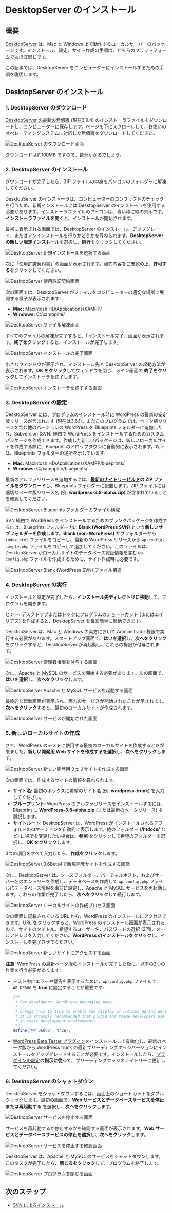 <!--
# Installing DesktopServer
-->

# DesktopServer のインストール

<!--
## Overview
-->

## 概要

<!--
[DesktopServer](http://serverpress.com/products/desktopserver/) is a local server package that runs on Mac and Windows. The installation, configuration, and site creation steps are almost identical for both platforms.
-->

[DesktopServer](http://serverpress.com/products/desktopserver/) は、Mac と Windows 上で動作するローカルサーバーのパッケージです。インストール、設定、サイト作成の手順は、どちらのプラットフォームでもほぼ同じです。

<!--
This article will walk you through the steps to install DesktopServer on your computer.
-->

この記事では、DesktopServer をコンピューターにインストールするための手順を説明します。

<!--
## Installing DesktopServer
-->

## DesktopServer のインストール

<!--
### 1\. Downloading DesktopServer
-->

### 1\. DesktopServer のダウンロード

<!--
Download the installer file for the [latest free version of DesktopServer](http://serverpress.com/downloads/) (currently 3.9.4), and save the file to your computer. Scroll down the page to download the free version for your operating system.
-->

[DesktopServer の最新の無償版](http://serverpress.com/downloads/) (現在3.9.4) のインストーラファイルをダウンロードし、コンピューターに保存します。ページを下にスクロールして、お使いのオペレーティングシステムに対応した無償版をダウンロードしてください。

<!--
![Download DesktopServer Screen](https://make.wordpress.org/core/files/2013/07/desktopserver-download.png)
-->

![DesktopServer のダウンロード画面](https://make.wordpress.org/core/files/2013/07/desktopserver-download.png)

<!--
The download is about 100mb, so it will take a few minutes.
-->

ダウンロードは約100MB ですので、数分かかるでしょう。

<!--
### 2\. Installing DesktopServer
-->

### 2\. DesktopServer のインストール

<!--
Once the download is complete, extract the contents of the zip file to a folder on your computer.
-->

ダウンロードが完了したら、ZIP ファイルの中身をパソコンのフォルダーに解凍してください。

<!--
You should use the DesktopServer installer for new installations, as it performs checks for conflicts on your computer. The installer file’s icon is a blue box with a green arrow. **Open the installer file** to begin the installation.
-->

DesktopServer のインストーラは、コンピューターのコンフリクトのチェックを行うため、新規インストールには DesktopServer のインストーラを使用する必要があります。インストーラファイルのアイコンは、青い枠に緑の矢印です。**インストーラファイルを開く**と、インストールが開始されます。

<!--
The first screen that appears will ask you whether you want to install, upgrade, or uninstall DesktopServer. **Choose New DesktopServer Limited Installation**, then **click Continue**.
-->

最初に表示される画面では、DesktopServer のインストール、アップグレード、またはアンインストールを行うかどうかを尋ねられます。**DesktopServer の新しい限定インストール**を選択し、**続行**をクリックしてください。

<!--
![DesktopServer Choose New Installation Screen](https://make.wordpress.org/core/files/2013/07/desktopserver-install-1.png)
-->

![DesktopServer 新規インストールを選択する画面](https://make.wordpress.org/core/files/2013/07/desktopserver-install-1.png)

<!--
You will be presented with the License Agreement screen next. Read the agreement, then **click Accept**.
-->

次に「使用許諾契約書」の画面が表示されます。契約内容をご確認の上、**許可する**をクリックしてください。

<!--
![DesktopServer License Agreement Screen](https://make.wordpress.org/core/files/2013/07/desktopserver-install-2.png)
-->

![DesktopServer 使用許諾契約画面](https://make.wordpress.org/core/files/2013/07/desktopserver-install-2.png)

<!--
The next screen shows DesktopServer extracting the files into the correct location on your computer:
-->

次の画面では、DesktopServer がファイルをコンピューターの適切な場所に展開する様子が表示されます:

*   **Mac:** Macintosh HD/Applications/XAMPP/
*   **Windows:** C:/xampplite/

<!--
![DesktopServer Unpacking Files Screen](https://make.wordpress.org/core/files/2013/07/desktopserver-install-3.png)
-->

![DesktopServer ファイル解凍画面](https://make.wordpress.org/core/files/2013/07/desktopserver-install-3.png)

<!--
Once all of the files have been extracted, the Installation Complete screen will appear. **Click Finish** to complete the installation.
-->

すべてのファイルの解凍が完了すると、「インストール完了」画面が表示されます。**終了をクリック**すると、インストールが完了します。

<!--
![DesktopServer Installation Complete Screen](https://make.wordpress.org/core/files/2013/07/desktopserver-install-4.png)
-->

![DesktopServer インストールの完了画面](https://make.wordpress.org/core/files/2013/07/desktopserver-install-4.png)

<!--
A small window will appear, with the install location and how to start DesktopServer. **Click OK** to close the window, then **click Finish** on the main screen to close the installer.
-->

小さなウィンドウが表示され、インストール先と DesktopServer の起動方法が表示されます。**OK をクリック**してウィンドウを閉じ、メイン画面の **終了をクリック**してインストーラを終了します。

<!--
![DesktopServer Close Installer Screen](https://make.wordpress.org/core/files/2013/07/desktopserver-install-5.png)
-->

![DesktopServer インストーラを終了する画面](https://make.wordpress.org/core/files/2013/07/desktopserver-install-5.png)

<!--
### 3\. Configuring DesktopServer
-->

### 3\. DesktopServer の設定

<!--
DesktopServer includes the latest stable release of WordPress when you install the program (currently 3.6.1). The program also allows you to add other versions of WordPress in the Blueprints folder, including beta releases, as well as create a custom package for installing WordPress via Subversion (SVN). Any new packages you create will automatically show up in the Blueprint dropdown when you create a new local site. The following shows the location of the Blueprints folder:
-->

DesktopServer には、プログラムのインストール時に WordPress の最新の安定版リリースが含まれます (現在は3.6.1)。またこのプログラムでは、ベータ版リリースを含む他のバージョンの WordPress を Blueprints フォルダーに追加したり、Subversion (SVN) 経由で WordPress をインストールするためのカスタムパッケージを作成できます。作成した新しいパッケージは、新しいローカルサイトを作成する際に、Blueprint のドロップダウンに自動的に表示されます。以下は、Blueprints フォルダーの場所を示しています:

*   **Mac:** Macintosh HD/Applications/XAMPP/blueprints/
*   **Windows:** C:/xampplite/blueprints/

<!--
To add the latest alpha release, **download the zip file of the [latest nightly build](https://wordpress.org/nightly-builds/wordpress-latest.zip)**, and place it in the Blueprints folder. Make sure the zip file has the appropriate beta release name (e.g. **wordpress-3.8-alpha.zip**).
-->

最新のアルファリリースを追加するには、**[最新のナイトリービルド](https://wordpress.org/nightly-builds/wordpress-latest.zip)の ZIP ファイルをダウンロード**し、Blueprints フォルダーに配置します。ZIP ファイルには適切なベータ版リリース名 (例: **wordpress-3.8-alpha.zip**) が含まれていることを確認してください。

<!--
![DesktopServer Blueprints Folder File Structure](https://make.wordpress.org/core/files/2013/07/desktopserver-blueprints-file-structure-1.png)
-->

![DesktopServer Blueprints フォルダーのファイル構成](https://make.wordpress.org/core/files/2013/07/desktopserver-blueprints-file-structure-1.png)

<!--
To create a blank package for installing WordPress via SVN, **create a new subfolder** called **Blank (WordPress SVN)** in the Blueprints folder. **Copy the `index.html` file** from the **Blank (non-WordPress)** subfolder, then add a copy of the `wp-config-sample.php` file from the latest WordPress release. This file is needed during site creation so DesktopServer can create a `wp-config.php` file with the database credentials for that local site.
-->

SVN 経由で WordPress をインストールするためのブランクパッケージを作成するには、Blueprints フォルダー内に **Blank (WordPress SVN)** という**新しいサブフォルダーを作成**します。**Blank (non-WordPress)** サブフォルダーから `index.html` ファイルをコピーし、最新の WordPress リリースから `wp-config-sample.php` ファイルをコピーして追加してください。このファイルは、DesktopServer がローカルサイトのデータベース認証情報を含む `wp-config.php` ファイルを作成するために、サイト作成時に必要です。

<!--
![DesktopServer Blank (WordPress SVN) File Structure](https://make.wordpress.org/core/files/2013/07/desktopserver-blueprints-file-structure-2.png)
-->

![DesktopServer Blank (WordPress SVN) ファイル構造](https://make.wordpress.org/core/files/2013/07/desktopserver-blueprints-file-structure-2.png)

<!--
### 4\. Starting DesktopServer
-->

### 4\. DesktopServer の実行

<!--
Once you’ve completed the installation and configuration process, **navigate to the install directory** and open the program.
-->

インストールと設定が完了したら、**インストール先ディレクトリに移動**して、プログラムを開きます。

<!--
Tip: Create a program shortcut (or alias) on your desktop or dock to make it easier to start DesktopServer each time.
-->

ヒント: デスクトップまたはドックにプログラムのショートカット (またはエイリアス) を作成すると、DesktopServer を毎回簡単に起動できます。

<!--
DesktopServer needs to run with Administrator Privileges on both Mac and Windows. On the start-up screen, **select Yes**, then **click Next** to restart DesktopServer and grant those privileges.
-->

DesktopServer は、Mac と Windows の両方において Administrator 権限で実行する必要があります。スタートアップ画面で、**はいを選択**し、**次へをクリック**をクリックすると、DesktopServer が再起動し、これらの権限が付与されます。

<!--
![DesktopServer Grant Administrator Privileges Screen](https://make.wordpress.org/core/files/2013/07/desktopserver-start-1.png)
-->

![DesktopServer 管理者権限を付与する画面](https://make.wordpress.org/core/files/2013/07/desktopserver-start-1.png)

<!--
Next you will need to start Apache and MySQL services. On the next screen, **select Yes**, then **click Next**.
-->

次に、Apache と MySQL のサービスを開始する必要があります。次の画面で、**はいを選択**し、**次へをクリック**します。

<!--
![DesktopServer Start Apache and MySQL Services Screen](https://make.wordpress.org/core/files/2013/07/desktopserver-start-2.png)
-->

![DesktopServer Apache と MySQL サービスを起動する画面](https://make.wordpress.org/core/files/2013/07/desktopserver-start-2.png)

<!--
The final startup screen will appear, indicating that both services have been started. **Click Next** to create your first local site.
-->

最終的な起動画面が表示され、両方のサービスが開始されたことが示されます。**次へをクリック**すると、最初のローカルサイトが作成されます。

<!--
![DesktopServer Services Started Screen](https://make.wordpress.org/core/files/2013/07/desktopserver-start-3.png)
-->

![DesktopServer サービスが開始された画面](https://make.wordpress.org/core/files/2013/07/desktopserver-start-3.png)

<!--
### 5\. Creating A New Local Site
-->

### 5\. 新しいローカルサイトの作成

<!--
Now it’s time for you to create your first local site to use for testing WordPress. **Select Create a New Development Website**, then **click Next**.
-->

さて、WordPress のテストに使用する最初のローカルサイトを作成するときが来ました。**新しい開発用 Web サイトを作成するを選択**し、**次へをクリック**します。

<!--
![DesktopServer Create A New Development Website Screen](https://make.wordpress.org/core/files/2013/07/desktopserver-create-new-site-1.png)
-->

![DesktopServer 新しい開発用ウェブサイトを作成する画面](https://make.wordpress.org/core/files/2013/07/desktopserver-create-new-site-1.png)

<!--
The next screen asks for the information about the site you want to create.
-->

次の画面では、作成するサイトの情報を尋ねられます。

<!--
*   **Site Name:** Enter your desired site name (e.g. **wordpress-trunk**) in the first box.
*   **Blueprint:** To install the WordPress alpha release, you will **choose WordPress-3.8-alpha.zip** (or the latest beta release) for your blueprint.
*   **Site Root:** DesktopServer will automatically display the default location where WordPress will be installed. If you would like to change the location to another folder (such as **/htdocs/**), **click Browse**, select the desired folder, then **click Okay**.
-->

*   **サイト名:** 最初のボックスに希望のサイト名 (例: **wordpress-trunk**) を入力してください。
*   **ブループリント:** WordPress のアルファリリースをインストールするには、Blueprint に **WordPress-3.8-alpha.zip** (または最新のベータリリース) を選択します。
*   **サイトルート:** DesktopServer は、WordPress がインストールされるデフォルトのロケーションを自動的に表示します。他のフォルダー (**/htdocs/** など) に場所を変更したい場合は、**参照** をクリックして希望のフォルダーを選択し、**OK をクリック**します。

<!--
Once you have completed all 3 fields, **click Create**.
-->

3つの項目をすべて入力したら、**作成をクリック**します。

<!--
![DesktopServer Create A New Development Website With 3.6 Beta4 Selected Screen](https://make.wordpress.org/core/files/2013/07/desktopserver-create-new-site-2.png)
-->

![DesktopServer 3.6Beta4で新規開発サイトを作成する画面](https://make.wordpress.org/core/files/2013/07/desktopserver-create-new-site-2.png)

<!--
Next, DesktopServer will create the source folder, virtual host, and server name entries; create a database and pre-configure the `wp-config.php` file with the database information; and restart the Apache and MySQL services. Once those are done, **click Next** to continue.
-->

次に、DesktopServer は、ソースフォルダー、バーチャルホスト、およびサーバー名のエントリーを作成し、データベースを作成して `wp-config.php` ファイルにデータベース情報を事前に設定し、Apache と MySQL サービスを再起動します。これらの作業が完了したら、**次へをクリック**して続行します。

<!--
![DesktopServer Create Local Site Process Screen](https://make.wordpress.org/core/files/2013/07/desktopserver-create-new-site-3.png)
-->

![DesktopServer ローカルサイトの作成プロセス画面](https://make.wordpress.org/core/files/2013/07/desktopserver-create-new-site-3.png)

<!--
You will be able to access your WordPress install at the URL listed on the next screen. Clicking the URL will bring up the WordPress install screen, where you will enter your site title, desired username, choice of a password (twice), and your e-mail address. **Click Install WordPress** to complete the installation.
-->

次の画面に記載されている URL から、WordPress のインストールにアクセスできます。URL をクリックすると、WordPress のインストール画面が表示されるので、サイトのタイトル、希望するユーザー名、パスワードの選択 (2回)、メールアドレスを入力してください。**WordPress のインストールをクリック**し、インストールを完了させてください。

<!--
![DesktopServer Access New Site Screen](https://make.wordpress.org/core/files/2013/07/desktopserver-access-new-site.png)
-->

![DesktopServer 新しいサイトにアクセスする画面](https://make.wordpress.org/core/files/2013/07/desktopserver-access-new-site.png)

<!--
**Note:** After you have finished installing the latest WordPress beta release, you will need to do the following 2 things:
-->

**注意:** WordPress の最新ベータ版のインストールが完了した後に、以下の2つの作業を行う必要があります:

<!--
*   It is important that you to set `WP_DEBUG` to **true** in your `wp-config.php` file to display errors, warnings, etc. during testing:

    ```php
    /**
     * For developers: WordPress debugging mode.
     *
     * Change this to true to enable the display of notices during development.
     * It is strongly recommended that plugin and theme developers use WP_DEBUG
     * in their development environments.
     */
    define('WP_DEBUG', true);
    ```

*   You will need to install and activate the [WordPress Beta Tester plugin](https://wordpress.org/extend/plugins/wordpress-beta-tester/) to upgrade the install from the latest beta release to the latest bleeding-edge version of WordPress trunk. Once installed, **follow the directions** for [configuring the plugin](https://make.wordpress.org/core/handbook/installing-wordpress-locally/installing-from-a-zip-file/#4-install-the-beta-tester-plugin) to update to the bleeding edge nightlies.
-->

*   テスト中にエラーや警告を表示するために、`wp-config.php` ファイルで `WP_DEBUG` を **true** に設定することが重要です:

    ```php
    /**
     * For developers: WordPress debugging mode.
     *
     * Change this to true to enable the display of notices during development.
     * It is strongly recommended that plugin and theme developers use WP_DEBUG
     * in their development environments.
     */
    define('WP_DEBUG', true);
    ```

*   [WordPress Beta Tester プラグイン](https://wordpress.org/extend/plugins/wordpress-beta-tester/)をインストールして有効化し、最新のベータ版から WordPress trunk の最新ブリーディングエッジバージョンにインストールをアップグレードすることが必要です。インストールしたら、[プラグインの設定](https://make.wordpress.org/core/handbook/installing-wordpress-locally/installing-from-a-zip-file/#4-install-the-beta-tester-plugin)の**指示に従って**、ブリーディングエッジのナイトリーに更新してください。

<!--
### 6\. Shutting Down DesktopServer
-->

### 6\. DesktopServer のシャットダウン

<!--
To shut down DesktopServer, double-click the shortcut on your screen. On the first screen, **select Stop or restart web and database services**, then **click Next**.
-->

DesktopServer をシャットダウンするには、画面上のショートカットをダブルクリックします。最初の画面で、**Web サービスとデータベースサービスを停止または再起動する** を選択し、**次へをクリック**します。

<!--
![DesktopServer Stop Services Screen](https://make.wordpress.org/core/files/2013/07/desktopserver-shutdown-1.png)
-->

![DesktopServer サービスを停止する画面](https://make.wordpress.org/core/files/2013/07/desktopserver-shutdown-1.png)

<!--
You will be asked to confirm whether you want to restart or stop the services. **Select Stop web and database services**, then **click Next**.
-->

サービスを再起動するか停止するかを確認する画面が表示されます。**Web サービスとデータベースサービスの停止を選択**し、**次へをクリック**します。

<!--
![DesktopServer Confirm Stop Services Screen](https://make.wordpress.org/core/files/2013/07/desktopserver-shutdown-2.png)
-->

![DesktopServer サービスを停止する確認画面](https://make.wordpress.org/core/files/2013/07/desktopserver-shutdown-2.png)

<!--
DesktopServer will then shut down the Apache and MySQL services. Once this task is completed, **click Close** to exit the program.
-->

DesktopServer は、Apache と MySQL のサービスをシャットダウンします。このタスクが完了したら、**閉じるをクリック**して、プログラムを終了します。

<!--
![DesktopServer Close Program Screen](https://make.wordpress.org/core/files/2013/07/desktopserver-shutdown-3.png)
-->

![DesktopServer プログラムを閉じる画面](https://make.wordpress.org/core/files/2013/07/desktopserver-shutdown-3.png)

<!--
## Next Steps
-->

## 次のステップ

<!--
*   [Installing WordPress Via SVN](https://make.wordpress.org/core/handbook/tutorials/installing-wordpress-locally/from-svn/)
-->

*   [SVN によるインストール](https://make.wordpress.org/core/handbook/installing-wordpress-locally/installing-via-svn/)
